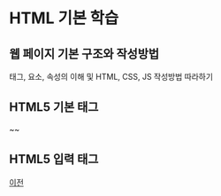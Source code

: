 # HTML 기본 학습 

## 웹 페이지 기본 구조와 작성방법 
태그, 요소, 속성의 이해 및 HTML, CSS, JS 작성방법 따라하기 

## HTML5 기본 태그
~~

## HTML5 입력 태그 

[이전](https://github.com/BlancBunny/StudyHtml)


